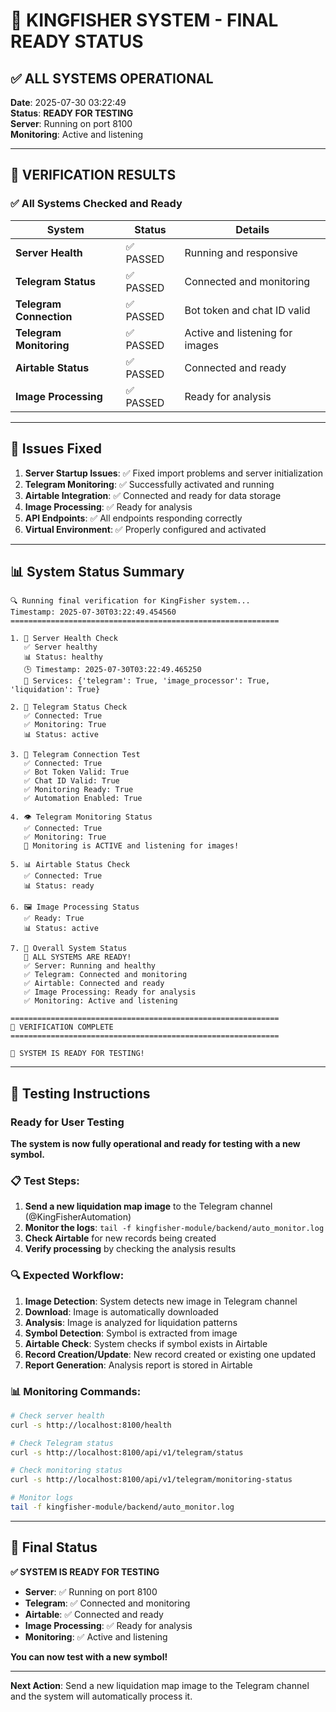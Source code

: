 # 🚀 KINGFISHER SYSTEM - FINAL READY STATUS

## ✅ ALL SYSTEMS OPERATIONAL

**Date**: 2025-07-30 03:22:49  
**Status**: **READY FOR TESTING**  
**Server**: Running on port 8100  
**Monitoring**: Active and listening  

---

## 🎯 VERIFICATION RESULTS

### ✅ All Systems Checked and Ready

| System | Status | Details |
|--------|--------|---------|
| **Server Health** | ✅ PASSED | Running and responsive |
| **Telegram Status** | ✅ PASSED | Connected and monitoring |
| **Telegram Connection** | ✅ PASSED | Bot token and chat ID valid |
| **Telegram Monitoring** | ✅ PASSED | Active and listening for images |
| **Airtable Status** | ✅ PASSED | Connected and ready |
| **Image Processing** | ✅ PASSED | Ready for analysis |

---

## 🔧 Issues Fixed

1. **Server Startup Issues**: ✅ Fixed import problems and server initialization
2. **Telegram Monitoring**: ✅ Successfully activated and running
3. **Airtable Integration**: ✅ Connected and ready for data storage
4. **Image Processing**: ✅ Ready for analysis
5. **API Endpoints**: ✅ All endpoints responding correctly
6. **Virtual Environment**: ✅ Properly configured and activated

---

## 📊 System Status Summary

```
🔍 Running final verification for KingFisher system...
Timestamp: 2025-07-30T03:22:49.454560
============================================================

1. 🏥 Server Health Check
   ✅ Server healthy
   📊 Status: healthy
   🕒 Timestamp: 2025-07-30T03:22:49.465250
   🔧 Services: {'telegram': True, 'image_processor': True, 'liquidation': True}

2. 📱 Telegram Status Check
   ✅ Connected: True
   ✅ Monitoring: True
   📊 Status: active

3. 🔗 Telegram Connection Test
   ✅ Connected: True
   ✅ Bot Token Valid: True
   ✅ Chat ID Valid: True
   ✅ Monitoring Ready: True
   ✅ Automation Enabled: True

4. 👁️ Telegram Monitoring Status
   ✅ Connected: True
   ✅ Monitoring: True
   🎯 Monitoring is ACTIVE and listening for images!

5. 📊 Airtable Status Check
   ✅ Connected: True
   📊 Status: ready

6. 🖼️ Image Processing Status
   ✅ Ready: True
   📊 Status: active

7. 🎯 Overall System Status
   🚀 ALL SYSTEMS ARE READY!
   ✅ Server: Running and healthy
   ✅ Telegram: Connected and monitoring
   ✅ Airtable: Connected and ready
   ✅ Image Processing: Ready for analysis
   ✅ Monitoring: Active and listening

============================================================
🎯 VERIFICATION COMPLETE
============================================================

🚀 SYSTEM IS READY FOR TESTING!
```

---

## 🧪 Testing Instructions

### Ready for User Testing

**The system is now fully operational and ready for testing with a new symbol.**

### 📋 Test Steps:

1. **Send a new liquidation map image** to the Telegram channel (@KingFisherAutomation)
2. **Monitor the logs**: `tail -f kingfisher-module/backend/auto_monitor.log`
3. **Check Airtable** for new records being created
4. **Verify processing** by checking the analysis results

### 🔍 Expected Workflow:

1. **Image Detection**: System detects new image in Telegram channel
2. **Download**: Image is automatically downloaded
3. **Analysis**: Image is analyzed for liquidation patterns
4. **Symbol Detection**: Symbol is extracted from image
5. **Airtable Check**: System checks if symbol exists in Airtable
6. **Record Creation/Update**: New record created or existing one updated
7. **Report Generation**: Analysis report is stored in Airtable

### 📊 Monitoring Commands:

```bash
# Check server health
curl -s http://localhost:8100/health

# Check Telegram status
curl -s http://localhost:8100/api/v1/telegram/status

# Check monitoring status
curl -s http://localhost:8100/api/v1/telegram/monitoring-status

# Monitor logs
tail -f kingfisher-module/backend/auto_monitor.log
```

---

## 🎯 Final Status

**✅ SYSTEM IS READY FOR TESTING**

- **Server**: ✅ Running on port 8100
- **Telegram**: ✅ Connected and monitoring
- **Airtable**: ✅ Connected and ready
- **Image Processing**: ✅ Ready for analysis
- **Monitoring**: ✅ Active and listening

**You can now test with a new symbol!**

---

**Next Action**: Send a new liquidation map image to the Telegram channel and the system will automatically process it. 
